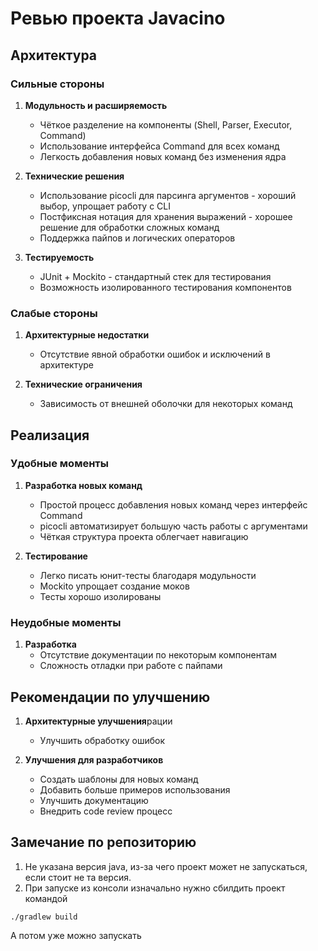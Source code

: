 # Ревью проекта Javacino

## Архитектура

### Сильные стороны
1. **Модульность и расширяемость**
   - Чёткое разделение на компоненты (Shell, Parser, Executor, Command)
   - Использование интерфейса Command для всех команд
   - Легкость добавления новых команд без изменения ядра

2. **Технические решения**
   - Использование picocli для парсинга аргументов - хороший выбор, упрощает работу с CLI
   - Постфиксная нотация для хранения выражений - хорошее решение для обработки сложных команд
   - Поддержка пайпов и логических операторов

3. **Тестируемость**
   - JUnit + Mockito - стандартный стек для тестирования
   - Возможность изолированного тестирования компонентов

### Слабые стороны
1. **Архитектурные недостатки**
   - Отсутствие явной обработки ошибок и исключений в архитектуре

2. **Технические ограничения**
   - Зависимость от внешней оболочки для некоторых команд

## Реализация

### Удобные моменты
1. **Разработка новых команд**
   - Простой процесс добавления новых команд через интерфейс Command
   - picocli автоматизирует большую часть работы с аргументами
   - Чёткая структура проекта облегчает навигацию

2. **Тестирование**
   - Легко писать юнит-тесты благодаря модульности
   - Mockito упрощает создание моков
   - Тесты хорошо изолированы

### Неудобные моменты
1. **Разработка**
   - Отсутствие документации по некоторым компонентам
   - Сложность отладки при работе с пайпами

## Рекомендации по улучшению

1. **Архитектурные улучшения**рации
   - Улучшить обработку ошибок

2. **Улучшения для разработчиков**
   - Создать шаблоны для новых команд
   - Добавить больше примеров использования
   - Улучшить документацию
   - Внедрить code review процесс

## Замечание по репозиторию
1. Не указана версия java, из-за чего проект может не запускаться, если стоит не та версия.
2. При запуске из консоли изначально нужно сбилдить проект командой
```
./gradlew build
```
А потом уже можно запускать